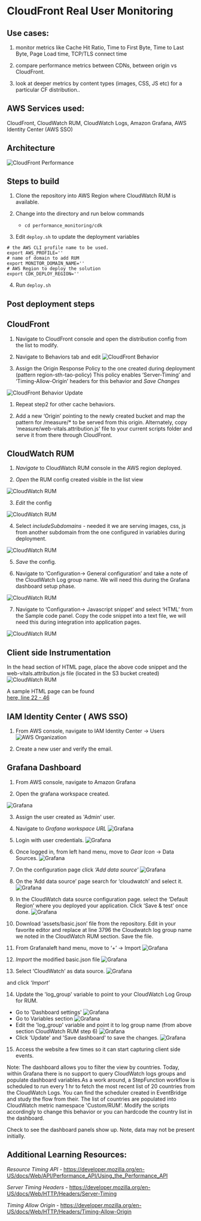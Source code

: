 # CloudFront Real User Monitoring

## Use cases:

1. monitor metrics like Cache Hit Ratio, Time to First Byte, Time to Last Byte, Page Load time, TCP/TLS connect time

1. compare performance metrics between CDNs, between origin vs CloudFront.

1. look at deeper metrics by content types (images, CSS, JS etc) for a particular CF distribution..

## AWS Services used:

CloudFront, CloudWatch RUM, CloudWatch Logs, Amazon Grafana, AWS Identity Center (AWS SSO)

## Architecture 

![CloudFront Performance](/images/cf-rum.png)


## Steps to build

1. Clone the repository into AWS Region where CloudWatch RUM is available.

1. Change into the directory and run below commands
    - `cd performance_monitoring/cdk`

1. Edit `deploy.sh` to update the deployment variables
```
# the AWS CLI profile name to be used.
export AWS_PROFILE=''
# name of domain to add RUM
export MONITOR_DOMAIN_NAME=''
# AWS Region to deploy the solution
export CDK_DEPLOY_REGION=''
```

4. Run `deploy.sh`

## Post deployment steps

## CloudFront 

1. Navigate to CloudFront console and open the distribution config from the list to modify.

1. Navigate to Behaviors tab and edit
![CloudFront Behavior](/images/cf-distribution1.jpg)

1. Assign the Origin Response Policy to the one created during deployment (pattern region-sth-tao-policy) This policy enables ‘Server-Timing’ and ‘Timing-Allow-Origin’ headers for this behavior and *Save Changes*

![CloudFront Behavior Update](/images/cf-distribution2.jpg)

1. Repeat step2 for other cache behaviors.

1. Add a new ‘Origin’ pointing to the newly created bucket and map the pattern for /measure/* to be served from this origin. Alternately, copy  'measure/web-vitals.attribution.js' file to your current scripts folder and serve it from there through CloudFront.

## CloudWatch RUM

1. *Navigate* to CloudWatch RUM console in the AWS region deployed.

2. *Open* the RUM config created visible in the list view

![CloudWatch RUM](/images/cw-rum1.jpg)

3. *Edit* the config

![CloudWatch RUM](/images/cw-rum2.jpg)

4. Select *includeSubdomains* - needed it we are serving images, css, js from another subdomain from the one configured in variables during deployment.

![CloudWatch RUM](/images/cw-rum3.jpg)

5. *Save* the config.

6. Navigate to ‘Configuration→ General configuration’ and take a note of the CloudWatch Log group name. We will need this during the Grafana dashboard setup phase.

![CloudWatch RUM](/images/cw-rum5.jpg)

7. Navigate to ‘Configuration→ Javascript snippet’ and select ‘HTML’ from the Sample code panel. Copy the code snippet into a text file, we will need this during integration into application pages.

![CloudWatch RUM](/images/cw-rum6.jpg)

## Client side Instrumentation

In the head section of HTML page, place the above code snippet and the web-vitals.attribution.js file (located in the S3 bucket created)
![CloudWatch RUM](/images/client3.jpg)

A sample HTML page can be found  
[here, line 22 - 46](/sample.html)

## IAM Identity Center ( AWS SSO)

1. From AWS console, navigate to IAM Identity Center → Users
![AWS Organization](/images/org1.jpg)

1. Create a new user and verify the email.

## Grafana Dashboard

1. From AWS console, navigate to Amazon Grafana

2. Open the grafana workspace created.

![Grafana](/images/grafana1.jpg)

3. Assign the user created as 'Admin' user.

4. Navigate to *Grafana workspace URL*
![Grafana](/images/grafana2.jpg)

5. Login with user credentials.
![Grafana](/images/grafana3.jpg)

6. Once logged in, from left hand menu, move to *Gear Icon* → Data Sources.
![Grafana](/images/grafana4.jpg)

7. On the configuration page click *‘Add data source’*
![Grafana](/images/grafana5.jpg)

8. On the ‘Add data source’ page search for ‘cloudwatch’ and select it.
![Grafana](/images/grafana6.jpg)

9. In the CloudWatch data source configuration page. select the ‘Default Region’ where you deployed your application. Click ‘Save & test’ once done.
![Grafana](/images/grafana7.jpg)

10. Download ‘assets/basic.json’ file from the repository. Edit in your favorite editor and replace at line 3796 the Cloudwatch log group name we noted in the CloudWatch RUM section. Save the file.

11. From Grafanaleft hand menu, move to ‘+’ → Import 
![Grafana](/images/grafana8.jpg)

12. *Import* the modified basic.json file
![Grafana](/images/grafana9.jpg)

13. Select ‘CloudWatch’ as data source.
![Grafana](/images/grafana10.jpg)

and click *‘Import’*

14. Update the 'log_group' variable to point to your CloudWatch Log Group for RUM.
- Go to 'Dashboard settings'
![Grafana](/images/grafana11.jpg)
- Go to Variables section
![Grafana](/images/grafana12.jpg)
- Edit the 'log_group' variable and point it to log group name (from above section CloudWatch RUM step 6)
![Grafana](/images/grafana13.jpg)
- Click 'Update' and 'Save dashboard' to save the changes.
![Grafana](/images/grafana14.jpg)

15. Access the website a few times so it can start capturing client side events.

Note: The dashboard allows you to filter the view by countries. Today, within Grafana there is no support to query CloudWatch logs groups and populate dashboard variables.As a work around, a StepFunction workflow is scheduled to run every 1 hr to fetch the most recent list of 20 countries from the CloudWatch Logs. 
You can find the scheduler created in EventBridge and study the flow from their. The list of countries are populated into CloudWatch metric namespace 'Custom/RUM'. Modify the scripts accordingly to change this behavior or you can hardcode the country list in the dashboard.

Check to see the dashboard panels show up. Note, data may not be present initially.

## Additional Learning Resources:

*Resource Timing API -*
https://developer.mozilla.org/en-US/docs/Web/API/Performance_API/Using_the_Performance_API 

*Server Timing Headers -* 
https://developer.mozilla.org/en-US/docs/Web/HTTP/Headers/Server-Timing

*Timing Allow Origin -* 
https://developer.mozilla.org/en-US/docs/Web/HTTP/Headers/Timing-Allow-Origin

